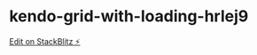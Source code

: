 # kendo-grid-with-loading-hrlej9

[Edit on StackBlitz ⚡️](https://stackblitz.com/edit/kendo-grid-with-loading-hrlej9)